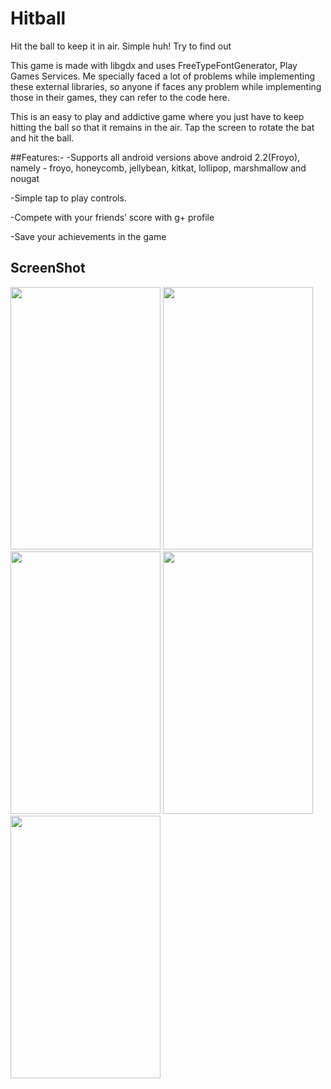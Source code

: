 # Hitball
Hit the ball to keep it in air. Simple huh! Try to find out

This game is made with libgdx and uses FreeTypeFontGenerator, Play Games Services. Me specially faced a lot of problems while implementing these external libraries, so anyone if faces any problem while implementing those in their games, they can refer to the code here.

This is an easy to play and addictive game where you just have to keep hitting the ball  so that it remains in the air.
Tap the screen to rotate the bat and hit the ball. 

##Features:-
-Supports all android versions above android 2.2(Froyo), namely - froyo, honeycomb, jellybean, kitkat, lollipop, marshmallow and nougat

-Simple tap to play controls.

-Compete with your friends’ score with g+ profile

-Save your achievements in the game

## ScreenShot
<img src="https://github.com/harshit211997/Hitball/blob/master/screenshots/Screenshot_20161004-194231.png" width=240 height=420>
<img src="https://github.com/harshit211997/Hitball/blob/master/screenshots/Screenshot_20160918-225735.png" width=240 height=420>
<img src="https://github.com/harshit211997/Hitball/blob/master/screenshots/Screenshot_20161004-183716.png" width=240 height=420>
<img src="https://github.com/harshit211997/Hitball/blob/master/screenshots/Screenshot_20161004-194301.png" width=240 height=420>
<img src="https://github.com/harshit211997/Hitball/blob/master/screenshots/Screenshot_20161004-194352.png" width=240 height=420>


